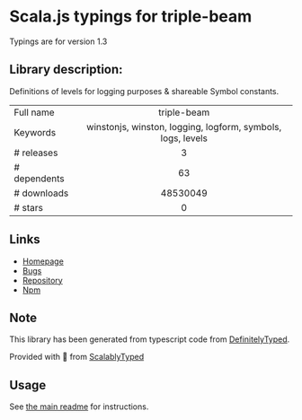 
# Scala.js typings for triple-beam

Typings are for version 1.3

## Library description:
Definitions of levels for logging purposes & shareable Symbol constants.

|                    |                 |
| ------------------ | :-------------: |
| Full name          | triple-beam |
| Keywords           | winstonjs, winston, logging, logform, symbols, logs, levels |
| # releases         | 3 |
| # dependents       | 63 |
| # downloads        | 48530049 |
| # stars            | 0 |

## Links
- [Homepage](https://github.com/winstonjs/triple-beam#readme)
- [Bugs](https://github.com/winstonjs/triple-beam/issues)
- [Repository](https://github.com/winstonjs/triple-beam)
- [Npm](https://www.npmjs.com/package/triple-beam)
    


## Note
This library has been generated from typescript code from [DefinitelyTyped](https://definitelytyped.org).

Provided with :purple_heart: from [ScalablyTyped](https://github.com/oyvindberg/ScalablyTyped)

## Usage
See [the main readme](../../readme.md) for instructions.


